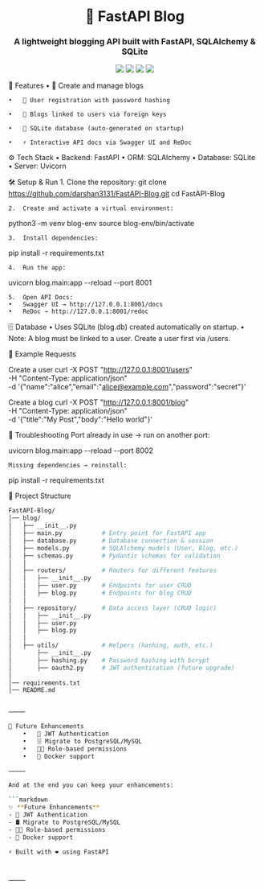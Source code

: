 
<h1 align="center">📖 FastAPI Blog</h1>  
<h3 align="center">A lightweight blogging API built with FastAPI, SQLAlchemy & SQLite</h3>  


<p align="center">
  <img src="https://img.shields.io/badge/Python-3.10%2B-blue?logo=python&logoColor=white" />
  <img src="https://img.shields.io/badge/FastAPI-0.110+-teal?logo=fastapi&logoColor=white" />
  <img src="https://img.shields.io/badge/Database-SQLite-lightgrey?logo=sqlite&logoColor=blue" />
  <img src="https://img.shields.io/badge/ORM-SQLAlchemy-red?logo=python&logoColor=white" />
</p>  




🚀 Features
	•	📝 Create and manage blogs
 
	•	👤 User registration with password hashing
 
	•	🔗 Blogs linked to users via foreign keys
 
	•	📂 SQLite database (auto-generated on startup)
 
	•	⚡ Interactive API docs via Swagger UI and ReDoc
 


⚙️ Tech Stack
	•	Backend: FastAPI
	•	ORM: SQLAlchemy
	•	Database: SQLite
	•	Server: Uvicorn


🛠️ Setup & Run
	1.	Clone the repository:
git clone https://github.com/darshan3131/FastAPI-Blog.git
cd FastAPI-Blog


	2.	Create and activate a virtual environment:
python3 -m venv blog-env
source blog-env/bin/activate


	3.	Install dependencies:
pip install -r requirements.txt


	4.	Run the app:
uvicorn blog.main:app --reload --port 8001


	5.	Open API Docs:
	•	Swagger UI → http://127.0.0.1:8001/docs
	•	ReDoc → http://127.0.0.1:8001/redoc



🗄️ Database
	•	Uses SQLite (blog.db) created automatically on startup.
	•	Note: A blog must be linked to a user. Create a user first via /users.


📌 Example Requests

Create a user
curl -X POST "http://127.0.0.1:8001/users" \
  -H "Content-Type: application/json" \
  -d '{"name":"alice","email":"alice@example.com","password":"secret"}'

Create a blog
curl -X POST "http://127.0.0.1:8001/blog" \
  -H "Content-Type: application/json" \
  -d '{"title":"My Post","body":"Hello world"}'



🐛 Troubleshooting
	Port already in use → run on another port:

uvicorn blog.main:app --reload --port 8002


	Missing dependencies → reinstall:

pip install -r requirements.txt



📂 Project Structure

```bash
FastAPI-Blog/
│── blog/
│   ├── __init__.py
│   ├── main.py           # Entry point for FastAPI app
│   ├── database.py       # Database connection & session
│   ├── models.py         # SQLAlchemy models (User, Blog, etc.)
│   ├── schemas.py        # Pydantic schemas for validation
│   │
│   ├── routers/          # Routers for different features
│   │   ├── __init__.py
│   │   ├── user.py       # Endpoints for user CRUD
│   │   ├── blog.py       # Endpoints for blog CRUD
│   │
│   ├── repository/       # Data access layer (CRUD logic)
│   │   ├── __init__.py
│   │   ├── user.py
│   │   ├── blog.py
│   │
│   ├── utils/            # Helpers (hashing, auth, etc.)
│       ├── __init__.py
│       ├── hashing.py    # Password hashing with bcrypt
│       ├── oauth2.py     # JWT authentication (future upgrade)
│
│── requirements.txt
│── README.md


⸻

🌟 Future Enhancements
	•	🔑 JWT Authentication
	•	🗄️ Migrate to PostgreSQL/MySQL
	•	🧑‍💻 Role-based permissions
	•	🚀 Docker support

⸻

And at the end you can keep your enhancements:

```markdown
✨ **Future Enhancements**
- 🔑 JWT Authentication  
- 🛢️ Migrate to PostgreSQL/MySQL  
- 👨‍💻 Role-based permissions  
- 🚀 Docker support  

⚡ Built with ❤️ using FastAPI



⸻
